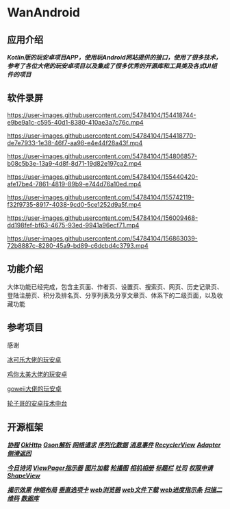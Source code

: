 # WanAndroid

## 应用介绍

***Kotlin版的玩安卓项目APP，使用玩Android网站提供的接口，使用了很多技术，参考了各位大佬的玩安卓项目以及集成了很多优秀的开源库和工具类及各式UI组件的项目***

## 软件录屏

https://user-images.githubusercontent.com/54784104/154418744-e9be9a1c-c595-40d1-8380-410ae3a7c76c.mp4

https://user-images.githubusercontent.com/54784104/154418770-de7e7933-1e38-46f7-aa98-e4e44f28a43f.mp4

https://user-images.githubusercontent.com/54784104/154806857-b08c5b3e-13a9-4d8f-8d71-19d82e197ca2.mp4

https://user-images.githubusercontent.com/54784104/155440420-afe17be4-7861-4819-89b9-e744d76a10ed.mp4

https://user-images.githubusercontent.com/54784104/155742119-f32f9735-8917-4038-9cd0-5ce1252d9a5f.mp4

https://user-images.githubusercontent.com/54784104/156009468-dd198fef-bf63-4675-93ed-9941a96ecf71.mp4

https://user-images.githubusercontent.com/54784104/156863039-72b8887c-8280-45a9-bd89-c6dcbd4c3793.mp4

## 功能介绍

大体功能已经完成，包含主页面、作者页、设置页、搜索页、网页、历史记录页、登陆注册页、积分及排名页、分享列表及分享文章页、体系下的二级页面，以及收藏功能

## 参考项目

感谢

[冰可乐大佬的玩安卓](https://github.com/iceCola7/WanAndroid)

[鸡你太美大佬的玩安卓](https://github.com/hegaojian/JetpackMvvm)

[goweii大佬的玩安卓](https://github.com/goweii/WanAndroid)

[轮子哥的安卓技术中台](https://github.com/getActivity/AndroidProject-Kotlin)

## 开源框架

***[协程](https://github.com/Kotlin/kotlinx.coroutines)***
***[OkHttp](https://github.com/square/okhttp)***
***[Gson解析](https://github.com/google/gson)***
***[网络请求](https://github.com/liangjingkanji/Net)***
***[序列化数据](https://github.com/liangjingkanji/Serialize)***
***[消息事件](https://github.com/liangjingkanji/Channel)***
***[RecyclerView](https://github.com/liangjingkanji/BRV)***
***[Adapter](https://github.com/CymChad/BaseRecyclerViewAdapterHelper)***
***[侧滑返回](https://github.com/goweii/SwipeBack)***

***[今日诗词](https://github.com/xenv/jinrishici-sdk-android)***
***[ViewPager指示器](https://github.com/hackware1993/MagicIndicator)***
***[图片加载](https://github.com/bumptech/glide)***
***[轮播图](https://github.com/youth5201314/banner)***
***[相机相册](https://github.com/HuanTanSheng/EasyPhotos)***
***[标题栏](https://github.com/getActivity/TitleBar)***
***[吐司](https://github.com/getActivity/ToastUtils)***
***[权限申请](https://github.com/getActivity/XXPermissions)***
***[ShapeView](https://github.com/getActivity/ShapeView)***

***[揭示效果](https://github.com/goweii/RevealLayout)***
***[伸缩布局](https://github.com/google/flexbox-layout)***
***[垂直选项卡](https://github.com/qstumn/VerticalTabLayout)***
***[web浏览器](https://github.com/Justson/AgentWeb)***
***[web文件下载](https://github.com/Justson/Downloader)***
***[web进度指示条](https://github.com/Justson/CoolIndicator)***
***[扫描二维码](https://github.com/bingoogolapple/BGAQRCode-Android)***
***[数据库](https://github.com/guolindev/LitePal)***